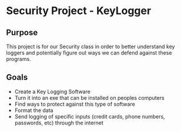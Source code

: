 # Security Project - KeyLogger

## Purpose
This project is for our Security class in order to better understand key loggers and potentially figure out ways we can defend against these programs.


## Goals

* Create a Key Logging Software
* Turn it into an exe that can be installed on peoples computers
* Find ways to protect against this type of software
* Format the data
* Send logging of specific inputs (credit cards, phone numbers, passwords, etc) through the internet